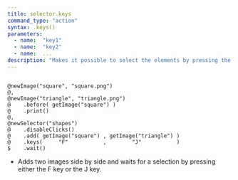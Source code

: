 ```yaml
---
title: selector.keys
command_type: "action"
syntax: .keys()
parameters:
  - name:  "key1"
  - name:  "key2"
  - name:  ... 
description: "Makes it possible to select the elements by pressing the specified keys. The keys are associated to the element in the order in which they were added, if no shuffle took place in the meantime."
---
```


<!--more-->

<pre><code class="language-diff-javascript diff-highlight try-true">
@newImage("square", "square.png")
@,
@newImage("triangle", "triangle.png")
@    .before( getImage("square") )
@    .print()
@,
@newSelector("shapes")
@    .disableClicks()
@    .add( getImage("square") , getImage("triangle") )
@    .keys(     "F"           ,        "J"           )
$    .wait()
</code></pre>

+ Adds two images side by side and waits for a selection by pressing either the F key or the J key.		
